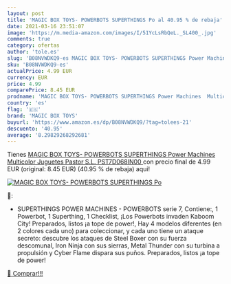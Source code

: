 ```yaml
---
layout: post
title: 'MAGIC BOX TOYS- POWERBOTS SUPERTHINGS Po al 40.95 % de rebaja'
date: 2021-03-16 23:51:07
image: 'https://m.media-amazon.com/images/I/51YcLsRbQeL._SL400_.jpg'
comments: true
category: ofertas
author: 'tole.es'
slug: 'B08NVWDKQ9-es MAGIC BOX TOYS- POWERBOTS SUPERTHINGS Power Machines...'
sku: 'B08NVWDKQ9-es'
actualPrice: 4.99 EUR
currency: EUR
price: 4.99
comparePrice: 8.45 EUR
prodname: 'MAGIC BOX TOYS- POWERBOTS SUPERTHINGS Power Machines  Multicolor  Juguetes Pastor  S.L. PST7D068IN00 '
country: 'es'
flag: '🇪🇸'
brand: 'MAGIC BOX TOYS'
buyurl: 'https://www.amazon.es/dp/B08NVWDKQ9/?tag=tolees-21'
descuento: '40.95'
average: '8.29829268292681'
---
```


Tienes [MAGIC BOX TOYS- POWERBOTS SUPERTHINGS Power Machines  Multicolor  Juguetes Pastor  S.L. PST7D068IN00 ](https://www.amazon.es/dp/B08NVWDKQ9/?tag=tolees-21) con precio final de  4.99 EUR (original: 8.45 EUR) (40.95 %  de rebaja) aqui!

[![MAGIC BOX TOYS- POWERBOTS SUPERTHINGS Po](https://m.media-amazon.com/images/I/51YcLsRbQeL._SL400_.jpg)](https://www.amazon.es/dp/B08NVWDKQ9/?tag=tolees-21)

🔎:

- SUPERTHINGS POWER MACHINES - POWERBOTS serie 7, Contiene:, 1 Powerbot, 1 Superthing, 1 Checklist, ¡Los Powerbots invaden Kaboom City! Preparados, listos ¡a tope de power!, Hay 4 modelos diferentes (en 2 colores cada uno) para coleccionar, y cada uno tiene un ataque secreto: descubre los ataques de Steel Boxer con su fuerza descomunal, Iron Ninja con sus sierras, Metal Thunder con su turbina a propulsión y Cyber Flame dispara sus puños. Preparados, listos ¡a tope de power!

[🛒 Comprar!!!](https://www.amazon.es/dp/B08NVWDKQ9/?tag=tolees-21)
